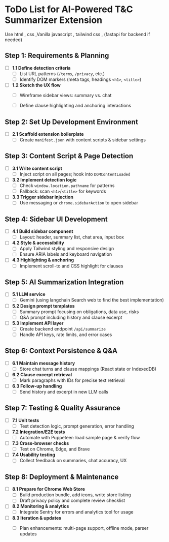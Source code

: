 
# ToDo List for AI-Powered T&C Summarizer Extension
Use html , css ,Vanilla javascript , tailwind css , (fastapi for backend if needed)
## Step 1: Requirements & Planning
- [ ] **1.1 Define detection criteria**
  - [ ] List URL patterns (`/terms`, `/privacy`, etc.)
  - [ ] Identify DOM markers (meta tags, headings `<h1>`, `<title>`)
- [ ] **1.2 Sketch the UX flow**
  - [ ] Wireframe sidebar views: summary vs. chat
  - [ ] Define clause highlighting and anchoring interactions


## Step 2: Set Up Development Environment
- [ ] **2.1 Scaffold extension boilerplate**
  - [ ] Create `manifest.json` with content scripts & sidebar settings

## Step 3: Content Script & Page Detection
- [ ] **3.1 Write content script**
  - [ ] Inject script on all pages; hook into `DOMContentLoaded`
- [ ] **3.2 Implement detection logic**
  - [ ] Check `window.location.pathname` for patterns
  - [ ] Fallback: scan `<h1>`/`<title>` for keywords
- [ ] **3.3 Trigger sidebar injection**
  - [ ] Use messaging or `chrome.sidebarAction` to open sidebar

## Step 4: Sidebar UI Development
- [ ] **4.1 Build sidebar component**
  - [ ] Layout: header, summary list, chat area, input box
- [ ] **4.2 Style & accessibility**
  - [ ] Apply Tailwind styling and responsive design
  - [ ] Ensure ARIA labels and keyboard navigation
- [ ] **4.3 Highlighting & anchoring**
  - [ ] Implement scroll-to and CSS highlight for clauses

## Step 5: AI Summarization Integration
- [ ] **5.1  LLM service**
  - [ ] Gemini (using langchain Search web to find the best implementation)
- [ ] **5.2 Design prompt templates**
  - [ ] Summary prompt focusing on obligations, data use, risks
  - [ ] Q&A prompt including history and clause excerpt
- [ ] **5.3 Implement API layer**
  - [ ] Create backend endpoint `/api/summarize`
  - [ ] Handle API keys, rate limits, and error cases

## Step 6: Context Persistence & Q&A
- [ ] **6.1 Maintain message history**
  - [ ] Store chat turns and clause mappings (React state or IndexedDB)
- [ ] **6.2 Clause excerpt retrieval**
  - [ ] Mark paragraphs with IDs for precise text retrieval
- [ ] **6.3 Follow-up handling**
  - [ ] Send history and excerpt in new LLM calls

## Step 7: Testing & Quality Assurance
- [ ] **7.1 Unit tests**
  - [ ] Test detection logic, prompt generation, error handling
- [ ] **7.2 Integration/E2E tests**
  - [ ] Automate with Puppeteer: load sample page & verify flow
- [ ] **7.3 Cross-browser checks**
  - [ ] Test on Chrome, Edge, and Brave
- [ ] **7.4 Usability testing**
  - [ ] Collect feedback on summaries, chat accuracy, UX

## Step 8: Deployment & Maintenance
- [ ] **8.1 Prepare for Chrome Web Store**
  - [ ] Build production bundle, add icons, write store listing
  - [ ] Draft privacy policy and complete review checklist
- [ ] **8.2 Monitoring & analytics**
  - [ ] Integrate Sentry for errors and analytics tool for usage
- [ ] **8.3 Iteration & updates**
  - [ ] Plan enhancements: multi-page support, offline mode, parser updates


